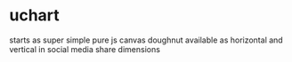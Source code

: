 # uchart
starts as super simple pure js canvas doughnut available as horizontal and vertical in social media share dimensions
